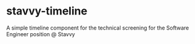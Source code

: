 # stavvy-timeline
A simple timeline component for the technical screening for the Software Engineer position @ Stavvy
